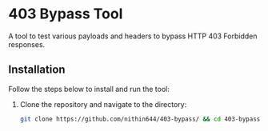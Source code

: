 # 403 Bypass Tool

A tool to test various payloads and headers to bypass HTTP 403 Forbidden responses.

## Installation

Follow the steps below to install and run the tool:

1. Clone the repository and navigate to the directory:
   ```bash
   git clone https://github.com/nithin644/403-bypass/ && cd 403-bypass
